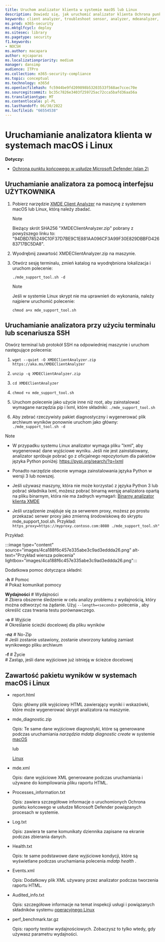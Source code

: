 ```yaml
---
title: Uruchom analizator klienta w systemie macOS lub Linux
description: Dowiedz się, jak uruchomić analizator klienta Ochrona punktu końcowego w usłudze Microsoft Defender w systemie macOS lub Linux
keywords: client analyzer, troubleshoot sensor, analyzer, mdeanalyzer, macos, linux, mdeanalyzer
ms.prod: m365-security
ms.mktglfcycl: deploy
ms.sitesec: library
ms.pagetype: security
f1.keywords:
- NOCSH
ms.author: macapara
author: mjcaparas
ms.localizationpriority: medium
manager: dansimp
audience: ITPro
ms.collection: m365-security-compliance
ms.topic: conceptual
ms.technology: m365d
ms.openlocfilehash: fc5944be9fd209898b53203533f568ae7ccec70e
ms.sourcegitcommit: bc35c7826e3403f259725ac72cca5bafd36aa56a
ms.translationtype: MT
ms.contentlocale: pl-PL
ms.lasthandoff: 06/30/2022
ms.locfileid: "66554538"
---
```

# <a name="run-the-client-analyzer-on-macos-and-linux"></a>Uruchamianie analizatora klienta w systemach macOS i Linux


**Dotyczy:**
- [Ochrona punktu końcowego w usłudze Microsoft Defender (plan 2)](https://go.microsoft.com/fwlink/p/?linkid=2154037) 

## <a name="running-the-analyzer-through-gui-scenario"></a>Uruchamianie analizatora za pomocą interfejsu UŻYTKOWNIKA

1. Pobierz narzędzie [XMDE Client Analyzer](https://aka.ms/XMDEClientAnalyzer) na maszynę z systemem macOS lub Linux, którą należy zbadać.

   > [!NOTE]
   > Bieżący skrót SHA256 "XMDEClientAnalyzer.zip" pobrany z powyższego linku to: "94DBD785249C10F37D7BE9C1E881AA096CF3A99F30E829DBBFD42683717BC5DA8".

2. Wyodrębnij zawartość XMDEClientAnalyzer.zip na maszynie.

3. Otwórz sesję terminalu, zmień katalog na wyodrębniona lokalizacja i uruchom polecenie:

   `./mde_support_tool.sh -d`

   > [!NOTE]
   > Jeśli w systemie Linux skrypt nie ma uprawnień do wykonania, należy najpierw uruchomić polecenie:
   >
   > `chmod a+x mde_support_tool.sh`

## <a name="running-the-analyzer-using-a-terminal-or-ssh-scenario"></a>Uruchamianie analizatora przy użyciu terminalu lub scenariusza SSH

Otwórz terminal lub protokół SSH na odpowiedniej maszynie i uruchom następujące polecenia:

1. `wget --quiet -O XMDEClientAnalyzer.zip https://aka.ms/XMDEClientAnalyzer`

2. `unzip -q XMDEClientAnalyzer.zip`

3. `cd XMDEClientAnalyzer`

4. `chmod +x mde_support_tool.sh`

3. Uruchom polecenie jako użycie inne niż root, aby zainstalować wymagane narzędzia pip i lxml, które składniki: `./mde_support_tool.sh`

4. Aby zebrać rzeczywisty pakiet diagnostyczny i wygenerować plik archiwum wyników ponownie uruchom jako główny: `./mde_support_tool.sh -d`

> [!NOTE]
> - W przypadku systemu Linux analizator wymaga pliku "lxml", aby wygenerować dane wyjściowe wyniku. Jeśli nie jest zainstalowany, analizator spróbuje pobrać go z oficjalnego repozytorium dla pakietów języka Python poniżej: <https://pypi.org/search/?q=lxml>
> 
> - Ponadto narzędzie obecnie wymaga zainstalowania języka Python w wersji 3 lub nowszej.
>
> - Jeśli używasz maszyny, która nie może korzystać z języka Python 3 lub pobrać składnika lxml, możesz pobrać binarną wersję analizatora opartą na pliku binarnym, która nie ma żadnych wymagań: [Binarny analizator klienta XMDE](https://aka.ms/XMDEClientAnalyzerBinary)
>
> - Jeśli urządzenie znajduje się za serwerem proxy, możesz po prostu przekazać serwer proxy jako zmienną środowiskową do skryptu mde_support_tool.sh. Przykład: `https_proxy=https://myproxy.contoso.com:8080 ./mde_support_tool.sh"`

Przykład:

:::image type="content" source="images/4ca188f6c457e335abe3c9ad3eddda26.png" alt-text="Przykład wiersza polecenia" lightbox="images/4ca188f6c457e335abe3c9ad3eddda26.png":::

Dodatkowa pomoc dotycząca składni:

**-h** \# Pomoc<br>
\# Pokaż komunikat pomocy

**Wydajności** \# Wydajności<br>
\# Zbiera obszerne śledzenie w celu analizy problemu z wydajnością, który można odtworzyć na żądanie. Użyj `--length=<seconds>` polecenia , aby określić czas trwania testu porównawczego.

**-o** \# Wyjście<br>
\# Określanie ścieżki docelowej dla pliku wyników

**-nz** \# No-Zip<br>
\# Jeśli zostanie ustawiony, zostanie utworzony katalog zamiast wynikowego pliku archiwum

**-f** \# Życie<br>
\# Zastąp, jeśli dane wyjściowe już istnieją w ścieżce docelowej

## <a name="result-package-contents-on-macos-and-linux"></a>Zawartość pakietu wyników w systemach macOS i Linux

- report.html

  Opis: główny plik wyjściowy HTML zawierający wyniki i wskazówki, które może wygenerować skrypt analizatora na maszynie.

- mde_diagnostic.zip

  Opis: Te same dane wyjściowe diagnostyki, które są generowane podczas uruchamiania *narzędzia mdatp diagnostic create* w systemie [macOS](/windows/security/threat-protection/microsoft-defender-atp/mac-resources#collecting-diagnostic-information)

  lub

  [Linux](/windows/security/threat-protection/microsoft-defender-atp/linux-resources#collect-diagnostic-information)

- mde.xml

  Opis: dane wyjściowe XML generowane podczas uruchamiania i używane do kompilowania pliku raportu HTML.

- Processes_information.txt

  Opis: zawiera szczegółowe informacje o uruchomionych Ochrona punktu końcowego w usłudze Microsoft Defender powiązanych procesach w systemie.

- Log.txt

  Opis: zawiera te same komunikaty dziennika zapisane na ekranie podczas zbierania danych.

- Health.txt

  Opis: te same podstawowe dane wyjściowe kondycji, które są wyświetlane podczas uruchamiania polecenia *mdatp health* .

- Events.xml

  Opis: Dodatkowy plik XML używany przez analizator podczas tworzenia raportu HTML.

- Audited_info.txt

  Opis: szczegółowe informacje na temat inspekcji usługi i powiązanych składników systemu [operacyjnego Linux](/microsoft-365/security/defender-endpoint/linux-resources)

- perf_benchmark.tar.gz

  Opis: raporty testów wydajnościowych. Zobaczysz to tylko wtedy, gdy używasz parametru wydajności.
